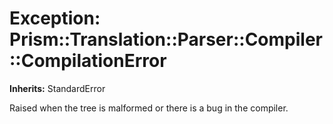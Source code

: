 # Exception: Prism::Translation::Parser::Compiler::CompilationError
**Inherits:** StandardError
    

Raised when the tree is malformed or there is a bug in the compiler.



